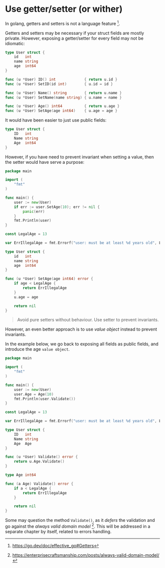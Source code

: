 # Use getter/setter (or wither)

In golang, getters and setters is not a language feature [^1].

Getters and setters may be necessary if your struct fields are mostly private. However, exposing a getter/setter for every field may not be idiomatic:


```go
type User struct {
	id   int
	name string
	age  int64
}

func (u *User) ID() int             { return u.id }
func (u *User) SetID(id int)        { u.id = id }

func (u *User) Name() string        { return u.name }
func (u *User) SetName(name string) { u.name = name }

func (u *User) Age() int64          { return u.age }
func (u *User) SetAge(age int64)    { u.age = age }
```

It would have been easier to just use public fields:

```go
type User struct {
	ID   int
	Name string
	Age  int64
}
```


However, if you have need to prevent invariant when setting a value, then the setter would have serve a purpose:


```go
package main

import (
	"fmt"
)

func main() {
	user := new(User)
	if err := user.SetAge(10); err != nil {
		panic(err)
	}
	fmt.Println(user)
}

const LegalAge = 13

var ErrIllegalAge = fmt.Errorf("user: must be at least %d years old", LegalAge)

type User struct {
	id   int
	name string
	age  int64
}

func (u *User) SetAge(age int64) error {
	if age < LegalAge {
		return ErrIllegalAge
	}
	u.age = age

	return nil
}
```

> Avoid pure setters without behaviour. Use setter to prevent invariants.

However, an even better approach is to use _value object_ instead to prevent invariants.

In the example below, we go back to exposing all fields as public fields, and introduce the age `value object`.

```go
package main

import (
	"fmt"
)

func main() {
	user := new(User)
	user.Age = Age(10)
	fmt.Println(user.Validate())
}

const LegalAge = 13

var ErrIllegalAge = fmt.Errorf("user: must be at least %d years old", LegalAge)

type User struct {
	ID   int
	Name string
	Age  Age
}

func (u *User) Validate() error {
	return u.Age.Validate()
}

type Age int64

func (a Age) Validate() error {
	if a < LegalAge {
		return ErrIllegalAge
	}

	return nil
}
```

Some may question the method `Validate()`, as it _defers_ the validation and go against the _always valid domain model_ [^2]. This will be addressed in a separate chapter by itself, related to errors handling.

[^1]: https://go.dev/doc/effective_go#Getters
[^2]: https://enterprisecraftsmanship.com/posts/always-valid-domain-model/
